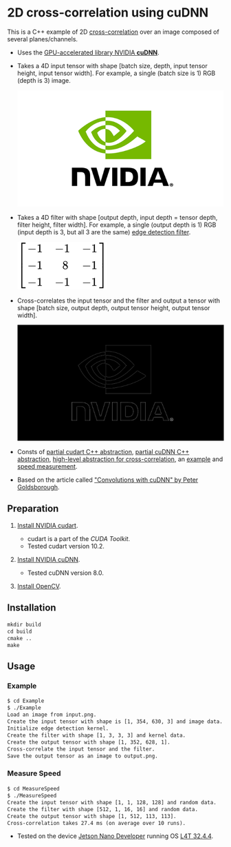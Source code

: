 # 2D cross-correlation using cuDNN

This is a C++ example of 2D [cross-correlation][cross-correlation] over an image composed of several planes/channels.
- Uses the [GPU-accelerated library NVIDIA **cuDNN**][cuDNN].
- Takes a 4D input tensor with shape [batch size, depth, input tensor height, input tensor width].
  For example, a single (batch size is 1) RGB (depth is 3) image.

  ![Input tensor](./.README.md/input.png)
- Takes a 4D filter with shape [output depth, input depth = tensor depth, filter height, filter width].
  For example, a single (output depth is 1) RGB (input depth is 3, but all 3 are the same) [edge detection filter][Kernel].

  ![Filter](./.README.md/filter.svg)
- Cross-correlates the input tensor and the filter and output a tensor with shape [batch size, output depth, output tensor height, output tensor width].
  
  ![Ouput tensor](./.README.md/output.png)
- Consts of [partial cudart C++ abstraction](./cudart), [partial cuDNN C++ abstraction](./cuDNN), [high-level abstraction for cross-correlation](./CrossCorrelation), an [example](./Example) and [speed measurement](./MeasureSpeed).
- Based on the article called ["Convolutions with cuDNN" by Peter Goldsborough][article].


[cross-correlation]: https://en.wikipedia.org/wiki/Cross-correlation
[cuDNN]: https://docs.nvidia.com/deeplearning/cudnn/
[Kernel]: https://en.wikipedia.org/wiki/Kernel_(image_processing)
[article]: https://www.goldsborough.me/cuda/ml/cudnn/c++/2017/10/01/14-37-23-convolutions_with_cudnn/


## Preparation

1. [Install NVIDIA cudart][install-cuda].
   - cudart is a part of the *CUDA Toolkit*.
   - Tested cudart version 10.2.

2. [Install NVIDIA cuDNN][install-cudnn].
   - Tested cuDNN version 8.0.

3. [Install OpenCV][install-opencv].

[install-cuda]: https://docs.nvidia.com/cuda/cuda-installation-guide-linux/index.html
[install-cudnn]: https://docs.nvidia.com/deeplearning/cudnn/install-guide/index.html#install-linux
[install-opencv]: https://docs.opencv.org/4.x/d7/d9f/tutorial_linux_install.html


## Installation

```
mkdir build
cd build
cmake ..
make
```

## Usage

### Example

```
$ cd Example
$ ./Example 
Load an image from input.png.
Create the input tensor with shape is [1, 354, 630, 3] and image data.
Initialize edge detection kernel.
Create the filter with shape [1, 3, 3, 3] and kernel data.
Create the output tensor with shape [1, 352, 628, 1].
Cross-correlate the input tensor and the filter.
Save the output tensor as an image to output.png.
```

### Measure Speed

```
$ cd MeasureSpeed
$ ./MeasureSpeed
Create the input tensor with shape [1, 1, 128, 128] and random data.
Create the filter with shape [512, 1, 16, 16] and random data.
Create the output tensor with shape [1, 512, 113, 113].
Cross-correlation takes 27.4 ms (on average over 10 runs).
```

- Tested on the device [Jetson Nano Developer][jetson-nano-developer-kit] running OS [L4T 32.4.4][linux-tegra].

[jetson-nano-developer-kit]: https://developer.nvidia.com/embedded/jetson-nano-developer-kit
[linux-tegra]: https://developer.nvidia.com/embedded/linux-tegra-r3244
